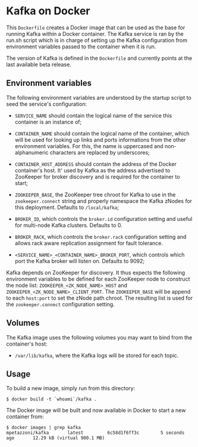 Kafka on Docker
===============

This `Dockerfile` creates a Docker image that can be used as the base for
running Kafka within a Docker container. The Kafka service is ran by the run.sh
script which is in charge of setting up the Kafka configuration from
environment variables passed to the container when it is run.

The version of Kafka is defined in the `Dockerfile` and currently points at the
last available beta release.

Environment variables
---------------------

The following environment variables are understood by the startup script to
seed the service's configuration:

  - `SERVICE_NAME` should contain the logical name of the service this
    container is an instance of;
  - `CONTAINER_NAME` should contain the logical name of the container,
    which will be used for looking up links and ports informations from the
    other environment variables. For this, the name is uppercased and
    non-alphanumeric characters are replaced by underscores;
  - `CONTAINER_HOST_ADDRESS` should contain the address of the Docker
    container's host. It' used by Kafka as the address advertised to ZooKeeper
    for broker discovery and is required for the container to start;

  - `ZOOKEEPER_BASE`, the ZooKeeper tree chroot for Kafka to use in the
    `zookeeper.connect` string and properly namespace the Kafka zNodes
    for this deployment. Defaults to `/local/kafka`;
  - `BROKER_ID`, which controls the `broker.id` configuration setting
    and useful for multi-node Kafka clusters. Defaults to 0.
  - `BROKER_RACK`, which controls the `broker.rack` configuration setting
    and allows rack aware replication assignment for fault tolerance.
  - `<SERVICE_NAME>_<CONTAINER_NAME>_BROKER_PORT`, which controls which
    port the Kafka broker will listen on. Defaults to 9092;

Kafka depends on ZooKeeper for discovery. It thus expects the following
environment variables to be defined for each ZooKeeper node to construct the
node list: `ZOOKEEPER_<ZK_NODE_NAME>_HOST` and
`ZOOKEEPER_<ZK_NODE_NAME>_CLIENT_PORT`. The `ZOOKEEPER_BASE` will be
append to each `host:port` to set the zNode path chroot. The resulting
list is used for the `zookeeper.connect` configuration setting.

Volumes
-------

The Kafka image uses the following volumes you may want to bind from the
container's host:

  - `/var/lib/kafka`, where the Kafka logs will be stored for each topic.

Usage
-----

To build a new image, simply run from this directory:

```
$ docker build -t `whoami`/kafka .
```

The Docker image will be built and now available in Docker to start a new
container from:

```
$ docker images | grep kafka
mpetazzoni/kafka       latest         6c58d1f6ff3c        5 seconds ago       12.29 kB (virtual 900.1 MB)
```
